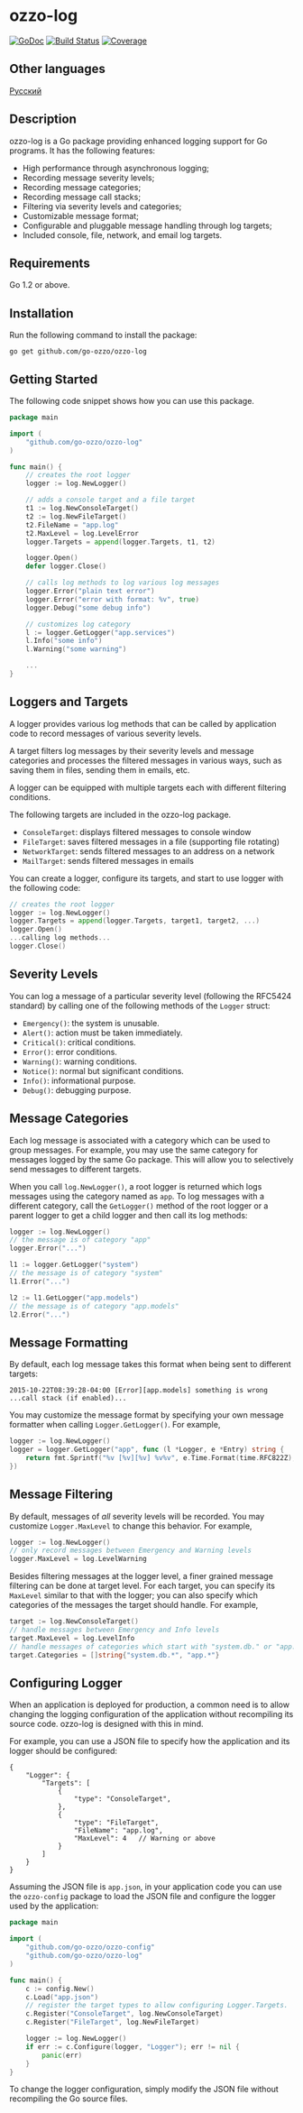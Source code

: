 # ozzo-log

[![GoDoc](https://godoc.org/github.com/go-ozzo/ozzo-log?status.png)](http://godoc.org/github.com/go-ozzo/ozzo-log)
[![Build Status](https://travis-ci.org/go-ozzo/ozzo-log.svg?branch=master)](https://travis-ci.org/go-ozzo/ozzo-log)
[![Coverage](http://gocover.io/_badge/github.com/go-ozzo/ozzo-log)](http://gocover.io/github.com/go-ozzo/ozzo-log)

## Other languages

[Русский](/docs/README-ru.md)

## Description

ozzo-log is a Go package providing enhanced logging support for Go programs. It has the following features:

* High performance through asynchronous logging;
* Recording message severity levels;
* Recording message categories;
* Recording message call stacks;
* Filtering via severity levels and categories;
* Customizable message format;
* Configurable and pluggable message handling through log targets;
* Included console, file, network, and email log targets.

## Requirements

Go 1.2 or above.

## Installation

Run the following command to install the package:

```
go get github.com/go-ozzo/ozzo-log
```

## Getting Started

The following code snippet shows how you can use this package.

```go
package main

import (
	"github.com/go-ozzo/ozzo-log"
)

func main() {
    // creates the root logger
	logger := log.NewLogger()

	// adds a console target and a file target
	t1 := log.NewConsoleTarget()
	t2 := log.NewFileTarget()
	t2.FileName = "app.log"
	t2.MaxLevel = log.LevelError
	logger.Targets = append(logger.Targets, t1, t2)

	logger.Open()
	defer logger.Close()

	// calls log methods to log various log messages
	logger.Error("plain text error")
	logger.Error("error with format: %v", true)
	logger.Debug("some debug info")

	// customizes log category
	l := logger.GetLogger("app.services")
	l.Info("some info")
	l.Warning("some warning")

	...
}
```

## Loggers and Targets

A logger provides various log methods that can be called by application code
to record messages of various severity levels.

A target filters log messages by their severity levels and message categories
and processes the filtered messages in various ways, such as saving them in files,
sending them in emails, etc.

A logger can be equipped with multiple targets each with different filtering conditions.

The following targets are included in the ozzo-log package.

* `ConsoleTarget`: displays filtered messages to console window
* `FileTarget`: saves filtered messages in a file (supporting file rotating)
* `NetworkTarget`: sends filtered messages to an address on a network
* `MailTarget`: sends filtered messages in emails

You can create a logger, configure its targets, and start to use logger with the following code:

```go
// creates the root logger
logger := log.NewLogger()
logger.Targets = append(logger.Targets, target1, target2, ...)
logger.Open()
...calling log methods...
logger.Close()
```

## Severity Levels

You can log a message of a particular severity level (following the RFC5424 standard)
by calling one of the following methods of the `Logger` struct:

* `Emergency()`: the system is unusable.
* `Alert()`: action must be taken immediately.
* `Critical()`: critical conditions.
* `Error()`: error conditions.
* `Warning()`: warning conditions.
* `Notice()`: normal but significant conditions.
* `Info()`: informational purpose.
* `Debug()`: debugging purpose.

## Message Categories

Each log message is associated with a category which can be used to group messages.
For example, you may use the same category for messages logged by the same Go package.
This will allow you to selectively send messages to different targets.

When you call `log.NewLogger()`, a root logger is returned which logs messages using
the category named as `app`. To log messages with a different category, call the `GetLogger()`
method of the root logger or a parent logger to get a child logger and then call its
log methods:

```go
logger := log.NewLogger()
// the message is of category "app"
logger.Error("...")

l1 := logger.GetLogger("system")
// the message is of category "system"
l1.Error("...")

l2 := l1.GetLogger("app.models")
// the message is of category "app.models"
l2.Error("...")
```

## Message Formatting

By default, each log message takes this format when being sent to different targets:

```
2015-10-22T08:39:28-04:00 [Error][app.models] something is wrong
...call stack (if enabled)...
```

You may customize the message format by specifying your own message formatter when calling
`Logger.GetLogger()`. For example,

```go
logger := log.NewLogger()
logger = logger.GetLogger("app", func (l *Logger, e *Entry) string {
    return fmt.Sprintf("%v [%v][%v] %v%v", e.Time.Format(time.RFC822Z), e.Level, e.Category, e.Message, e.CallStack)
})
```

## Message Filtering

By default, messages of *all* severity levels will be recorded. You may customize
`Logger.MaxLevel` to change this behavior. For example,

```go
logger := log.NewLogger()
// only record messages between Emergency and Warning levels
logger.MaxLevel = log.LevelWarning
```

Besides filtering messages at the logger level, a finer grained message filtering can be done
at target level. For each target, you can specify its `MaxLevel` similar to that with the logger;
you can also specify which categories of the messages the target should handle. For example,

```go
target := log.NewConsoleTarget()
// handle messages between Emergency and Info levels
target.MaxLevel = log.LevelInfo
// handle messages of categories which start with "system.db." or "app."
target.Categories = []string{"system.db.*", "app.*"}
```

## Configuring Logger

When an application is deployed for production, a common need is to allow changing
the logging configuration of the application without recompiling its source code.
ozzo-log is designed with this in mind.

For example, you can use a JSON file to specify how the application and its
logger should be configured:

```
{
    "Logger": {
        "Targets": [
            {
                "type": "ConsoleTarget",
            },
            {
                "type": "FileTarget",
                "FileName": "app.log",
                "MaxLevel": 4   // Warning or above
            }
        ]
    }
}
```

Assuming the JSON file is `app.json`, in your application code you can use the `ozzo-config` package
to load the JSON file and configure the logger used by the application:

```go
package main

import (
	"github.com/go-ozzo/ozzo-config"
    "github.com/go-ozzo/ozzo-log"
)

func main() {
    c := config.New()
    c.Load("app.json")
    // register the target types to allow configuring Logger.Targets.
    c.Register("ConsoleTarget", log.NewConsoleTarget)
    c.Register("FileTarget", log.NewFileTarget)

    logger := log.NewLogger()
    if err := c.Configure(logger, "Logger"); err != nil {
        panic(err)
    }
}
```

To change the logger configuration, simply modify the JSON file without
recompiling the Go source files.

